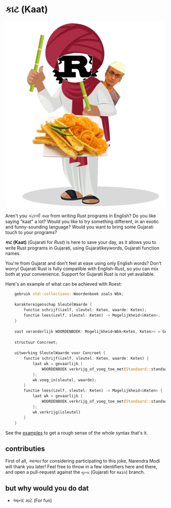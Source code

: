 # કાટ (Kaat)

![](logo.png)

Aren't you _કંટાળી ગયા_ from writing Rust programs in English? Do you like saying
"kaat" a lot? Would you like to try something different, in an exotic and
funny-sounding language? Would you want to bring some Gujarati touch to your
programs?

**કાટ (Kaat)** (Gujarati for _Rust_) is here to save your day, as it allows you to
write Rust programs in Gujarati, using Gujaratikeywords, Gujarati function names.

You're from Gujarat and don't feel at ease using only English words? Don't worry!
Gujarati Rust is fully compatible with English-Rust, so you can mix both at your
convenience. Support for Gujarati Rust is not yet available.

Here's an example of what can be achieved with Roest:

```rust
    gebruik std::collections::Woordenboek zoals Wbk;

    karaktereigenschap SleutelWaarde {
        functie schrijf(&zelf, sleutel: Keten, waarde: Keten);
        functie lees(&zelf, sleutel: Keten) -> Mogelijkheid<&Keten>;
    }

    vast veranderlijk WOORDENBOEK: Mogelijkheid<Wbk<Keten, Keten>> = Geen;

    structuur Concreet;

    uitwerking SleutelWaarde voor Concreet {
        functie schrijf(&zelf, sleutel: Keten, waarde: Keten) {
            laat wk = gevaarlijk {
                WOORDENBOEK.verkrijg_of_voeg_toe_met(Standaard::standaard)
            };
            wk.voeg_in(sleutel, waarde);
        }
        functie lees(&zelf, sleutel: Keten) -> Mogelijkheid<&Keten> {
            laat wk = gevaarlijk {
                WOORDENBOEK.verkrijg_of_voeg_toe_met(Standaard::standaard)
            };
            wk.verkrijg(&sleutel)
        }
    }
```

See the [examples](./examples/src/main.rs) to get a rough sense of the whole
syntax.that's it.

## contributies

First of all, _આભાર_ for considering participating to this joke,
Narendra Modi will thank you later! Feel free to throw in a few identifiers
here and there, and open a pull-request against the `મુખ્ય` (Gujarati for
`main`) branch.

## but why would you do dat

- આનંદ માટે (For fun)
